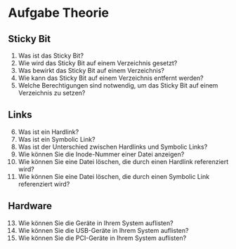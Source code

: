 # Aufgabe Theorie

## Sticky Bit

1. Was ist das Sticky Bit?
2. Wie wird das Sticky Bit auf einem Verzeichnis gesetzt?
3. Was bewirkt das Sticky Bit auf einem Verzeichnis?
4. Wie kann das Sticky Bit auf einem Verzeichnis entfernt werden?
5. Welche Berechtigungen sind notwendig, um das Sticky Bit auf einem Verzeichnis zu setzen?

## Links

6. Was ist ein Hardlink?
7. Was ist ein Symbolic Link?
8. Was ist der Unterschied zwischen Hardlinks und Symbolic Links?
10. Wie können Sie die Inode-Nummer einer Datei anzeigen?
11. Wie können Sie eine Datei löschen, die durch einen Hardlink referenziert wird?
12. Wie können Sie eine Datei löschen, die durch einen Symbolic Link referenziert wird?

## Hardware

13. Wie können Sie die Geräte in Ihrem System auflisten?
14. Wie können Sie die USB-Geräte in Ihrem System auflisten?
15. Wie können Sie die PCI-Geräte in Ihrem System auflisten?

